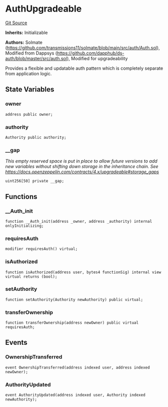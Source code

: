 # AuthUpgradeable
[Git Source](https://github.com/Level-Money/contracts/blob/dc473999128bb60d87e479b557f6971af65ff8db/src/v2/auth/AuthUpgradeable.sol)

**Inherits:**
Initializable

**Authors:**
Solmate (https://github.com/transmissions11/solmate/blob/main/src/auth/Auth.sol), Modified from Dappsys (https://github.com/dapphub/ds-auth/blob/master/src/auth.sol), Modified for upgradeability

Provides a flexible and updatable auth pattern which is completely separate from application logic.


## State Variables
### owner

```solidity
address public owner;
```


### authority

```solidity
Authority public authority;
```


### __gap
*This empty reserved space is put in place to allow future versions to add new
variables without shifting down storage in the inheritance chain.
See https://docs.openzeppelin.com/contracts/4.x/upgradeable#storage_gaps*


```solidity
uint256[50] private __gap;
```


## Functions
### __Auth_init


```solidity
function __Auth_init(address _owner, address _authority) internal onlyInitializing;
```

### requiresAuth


```solidity
modifier requiresAuth() virtual;
```

### isAuthorized


```solidity
function isAuthorized(address user, bytes4 functionSig) internal view virtual returns (bool);
```

### setAuthority


```solidity
function setAuthority(Authority newAuthority) public virtual;
```

### transferOwnership


```solidity
function transferOwnership(address newOwner) public virtual requiresAuth;
```

## Events
### OwnershipTransferred

```solidity
event OwnershipTransferred(address indexed user, address indexed newOwner);
```

### AuthorityUpdated

```solidity
event AuthorityUpdated(address indexed user, Authority indexed newAuthority);
```

